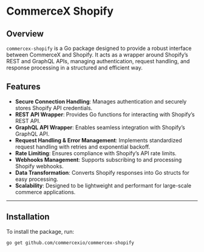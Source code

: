 # CommerceX Shopify

## Overview
`commercex-shopify` is a Go package designed to provide a robust interface between CommerceX and Shopify. It acts as a wrapper around Shopify’s REST and GraphQL APIs, managing authentication, request handling, and response processing in a structured and efficient way.

## Features
- **Secure Connection Handling**: Manages authentication and securely stores Shopify API credentials.
- **REST API Wrapper**: Provides Go functions for interacting with Shopify’s REST API.
- **GraphQL API Wrapper**: Enables seamless integration with Shopify’s GraphQL API.
- **Request Handling & Error Management**: Implements standardized request handling with retries and exponential backoff.
- **Rate Limiting**: Ensures compliance with Shopify’s API rate limits.
- **Webhooks Management**: Supports subscribing to and processing Shopify webhooks.
- **Data Transformation**: Converts Shopify responses into Go structs for easy processing.
- **Scalability**: Designed to be lightweight and performant for large-scale commerce applications.

---

## Installation
To install the package, run:
```sh
go get github.com/commercexio/commercex-shopify
